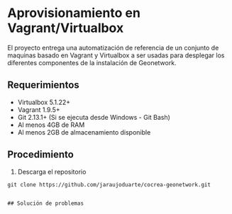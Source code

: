 # Aprovisionamiento en Vagrant/Virtualbox
El proyecto entrega una automatización de referencia de un conjunto de maquinas basado en Vagrant y Virtualbox a ser usadas para desplegar los diferentes componentes de la instalación de Geonetwork.

## Requerimientos

* Virtualbox 5.1.22+
* Vagrant 1.9.5+
* Git 2.13.1+ (Si se ejecuta desde Windows - Git Bash)
* Al menos 4GB de RAM
* Al menos 2GB de almacenamiento disponible

## Procedimiento

1. Descarga el repositorio
```
git clone https://github.com/jaraujoduarte/cocrea-geonetwork.git
```
```

## Solución de problemas
